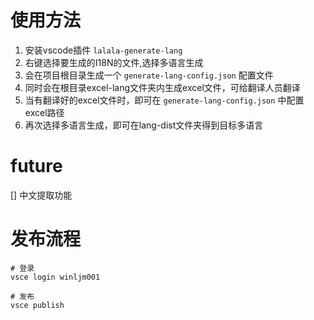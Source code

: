 # 使用方法

1. 安装vscode插件 `lalala-generate-lang`
2. 右键选择要生成的I18N的文件,选择多语言生成
3. 会在项目根目录生成一个 `generate-lang-config.json` 配置文件
4. 同时会在根目录excel-lang文件夹内生成excel文件，可给翻译人员翻译
5. 当有翻译好的excel文件时，即可在 `generate-lang-config.json` 中配置excel路径
6. 再次选择多语言生成，即可在lang-dist文件夹得到目标多语言


# future

[] 中文提取功能

# 发布流程

```
# 登录
vsce login winljm001

# 发布
vsce publish

```

